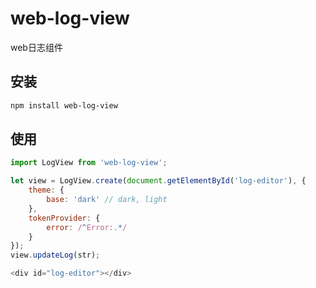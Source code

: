 # web-log-view
web日志组件

## 安装
```bash
npm install web-log-view
```
## 使用
```javascript
import LogView from 'web-log-view';

let view = LogView.create(document.getElementById('log-editor'), {
    theme: {
        base: 'dark' // dark, light
    },
    tokenProvider: {
        error: /^Error:.*/
    }
});
view.updateLog(str);

<div id="log-editor"></div>
```
